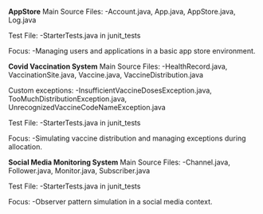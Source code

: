 **AppStore**
Main Source Files:
-Account.java, App.java, AppStore.java, Log.java

Test File:
-StarterTests.java in junit_tests

Focus:
-Managing users and applications in a basic app store environment.

**Covid Vaccination System**
Main Source Files:
-HealthRecord.java, VaccinationSite.java, Vaccine.java, VaccineDistribution.java

Custom exceptions:
-InsufficientVaccineDosesException.java, TooMuchDistributionException.java, UnrecognizedVaccineCodeNameException.java

Test File:
-StarterTests.java in junit_tests

Focus:
-Simulating vaccine distribution and managing exceptions during allocation.


**Social Media Monitoring System**
Main Source Files:
-Channel.java, Follower.java, Monitor.java, Subscriber.java

Test File:
-StarterTests.java in junit_tests

Focus:
-Observer pattern simulation in a social media context.

